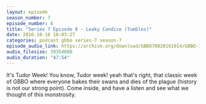```yaml
---
layout: episode
season_number: 7
episode_number: 8
title: "Series 7 Episode 8 - Leaky Candice (Tumbles)"
date: 2016-10-16 18:03:27
categories: podcast gbbo series-7 season-7
episode_audio_link: https://archive.org/download/GBBO70820161014/GBBO-708--2016-10-14.mp3
audio_filesize: 39354880
audio_duration: "47:54"
---
```

It's Tudor Week! You know, Tudor week! yeah that's right, that classic week of GBBO where everyone bakes their swans and dies of the plague (history is not our strong point). Come inside, and have a listen and see what we thought of this monstrosity.
